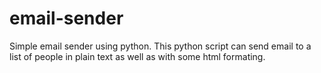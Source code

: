 # email-sender
Simple email sender using python. 
This python script can send email to a list of people in plain text as well as with some html formating.
